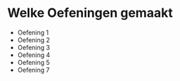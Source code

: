 # Welke Oefeningen gemaakt
- Oefening 1 
- Oefening 2
- Oefening 3
- Oefening 4
- Oefening 5
- Oefening 7

